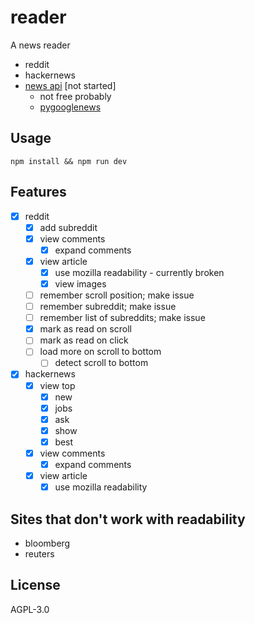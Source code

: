 # reader

A news reader

- reddit
- hackernews
- [news api](https://newsapi.org/) [not started]
  - not free probably
  - [pygooglenews](https://github.com/kotartemiy/pygooglenews)

## Usage

```command
npm install && npm run dev
```

## Features

- [x] reddit
  - [x] add subreddit
  - [x] view comments
    - [x] expand comments
  - [x] view article
    - [x] use mozilla readability - currently broken
    - [x] view images
  - [ ] remember scroll position; make issue
  - [ ] remember subreddit; make issue
  - [ ] remember list of subreddits; make issue
  - [x] mark as read on scroll
  - [ ] mark as read on click
  - [ ] load more on scroll to bottom
    - [ ] detect scroll to bottom
- [x] hackernews
  - [x] view top
    - [x] new
    - [x] jobs
    - [x] ask
    - [x] show
    - [x] best
  - [x] view comments
    - [x] expand comments
  - [x] view article
    - [x] use mozilla readability

## Sites that don't work with readability

- bloomberg
- reuters

## License

AGPL-3.0
